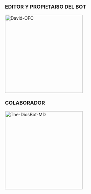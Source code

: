 ### EDITOR Y PROPIETARIO DEL BOT
<a href="https://github.com/David-OFC"><img src="https://github.com/David-OFC.png" width="250" height="250" alt="David-OFC"/></a>

### COLABORADOR 
<a href="https://github.com/The-DiosBot-MD"><img src="https://github.com/The-DiosBot-MD.png" width="250" height="250" alt="The-DiosBot-MD"/></a>
